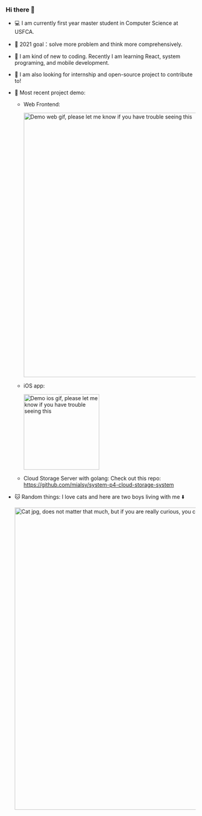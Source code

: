### Hi there 👋

<!--
**mialsy/mialsy** is a ✨ _special_ ✨ repository because its `README.md` (this file) appears on your GitHub profile.

Here are some ideas to get you started:

- 🔭 I’m currently working on ...
- 🌱 I’m currently learning ...
- 👯 I’m looking to collaborate on ...
- 🤔 I’m looking for help with ...
- 💬 Ask me about ...
- 📫 How to reach me: ...
- 😄 Pronouns: ...
- ⚡ Fun fact: ...
-->

- 💻 I am currently first year master student in Computer Science at USFCA.
- 🎯 2021 goal：solve more problem and think more comprehensively.
- 🌱 I am kind of new to coding. Recently I am learning React, system programing, and mobile development.
- 👯 I am also looking for internship and open-source project to contribute to!
- 📌 Most recent project demo:
  - Web Frontend:
    
    <img alt="Demo web gif, please let me know if you have trouble seeing this" src="https://github.com/mialsy/mialsy/blob/master/profolio/MKmainDemo.gif" width="700">
  - iOS app:
 
    <img alt="Demo ios gif, please let me know if you have trouble seeing this" src="https://github.com/mialsy/mialsy/blob/master/profolio/ezgif-7-65b694fbbf08.gif" width="200">
  - Cloud Storage Server with golang:
  Check out this repo: https://github.com/mialsy/system-p4-cloud-storage-system

- 🐱 Random things: I love cats and here are two boys living with me ⬇️

    <img alt="Cat jpg, does not matter that much, but if you are really curious, you can check out my ins:_mialsy_" src="https://github.com/mialsy/mialsy/blob/master/WechatIMG16.jpeg" width="800">
